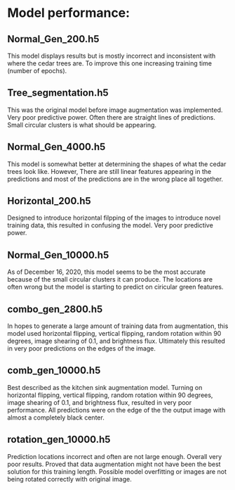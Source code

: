 # Model performance:

## Normal_Gen_200.h5
<p> This model displays results but is mostly incorrect and inconsistent with where the cedar trees are. 
To improve this one increasing training time (number of epochs). </p>

## Tree_segmentation.h5
<p> This was the original model before image augmentation was implemented. Very poor predictive power.
Often there are straight lines of predictions. Small circular clusters is what should be appearing. </p>

## Normal_Gen_4000.h5
<p> This model is somewhat better at determining the shapes of what the cedar trees look like. However,
There are still linear features appearing in the predictions and most of the predictions are in the 
wrong place all together. </p>

## Horizontal_200.h5
<p> Designed to introduce horizontal filpping of the images to introduce novel training data, this 
resulted in confusing the model. Very poor predictive power. </p>

## Normal_Gen_10000.h5
<p> As of December 16, 2020, this model seems to be the most accurate because of the small circular
clusters it can  produce. The locations are often wrong but the model is starting to predict on
ciricular green features. </p>

## combo_gen_2800.h5
<p> In hopes to generate a large amount of training data from augmentation, this model used 
horizontal flipping, vertical flipping, random rotation within 90 degrees, image shearing of 0.1, 
and brightness flux. Ultimately this resulted in very poor predictions on the edges of the image.

## comb_gen_10000.h5
<p> Best described as the kitchen sink augmentation model. Turning on horizontal flipping, vertical 
flipping, random rotation within 90 degrees, image shearing of 0.1, and brightness flux, resulted
in very poor performance. All predictions were on the edge of the the output image with almost a 
completely black center. </p>  

## rotation_gen_10000.h5
<p> Prediction locations incorrect and often are not large enough. Overall very poor results. 
Proved that data augmentation might not have been the best solution for this training length.
Possible model overfitting or images are not being rotated correctly with original image.</p>

